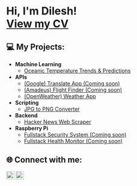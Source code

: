 <h1>Hi, I'm Dilesh! <br/>
<a href="[![CV](https://gist.github.com/user-attachments/assets/cb773284-6ed5-4f83-acf0-0b97f45fcf6c)](https://private-user-images.githubusercontent.com/158072984/376391602-cb773284-6ed5-4f83-acf0-0b97f45fcf6c.jpg?jwt=eyJhbGciOiJIUzI1NiIsInR5cCI6IkpXVCJ9.eyJpc3MiOiJnaXRodWIuY29tIiwiYXVkIjoicmF3LmdpdGh1YnVzZXJjb250ZW50LmNvbSIsImtleSI6ImtleTUiLCJleHAiOjE3Mjg5NDIzMzMsIm5iZiI6MTcyODk0MjAzMywicGF0aCI6Ii8xNTgwNzI5ODQvMzc2MzkxNjAyLWNiNzczMjg0LTZlZDUtNGY4My1hY2YwLTBiOTdmNDVmY2Y2Yy5qcGc_WC1BbXotQWxnb3JpdGhtPUFXUzQtSE1BQy1TSEEyNTYmWC1BbXotQ3JlZGVudGlhbD1BS0lBVkNPRFlMU0E1M1BRSzRaQSUyRjIwMjQxMDE0JTJGdXMtZWFzdC0xJTJGczMlMkZhd3M0X3JlcXVlc3QmWC1BbXotRGF0ZT0yMDI0MTAxNFQyMTQwMzNaJlgtQW16LUV4cGlyZXM9MzAwJlgtQW16LVNpZ25hdHVyZT0yZTJiN2Y3OWMzZTU2OTA3ZDAyZTJjZjU5N2JmOWIyMzNjOWFhZGY3ZTM1ODg4ZWQyOTdiYzA5YzkyZjhiYjUzJlgtQW16LVNpZ25lZEhlYWRlcnM9aG9zdCJ9.-hSbbrP-wnmN06R2u61uXysEJUpyCic1M8nMOnEUKYA)">View my CV</a>
</h1>

<h2> 💻 My Projects:</h2>

- <b>Machine Learning</b>
  - <a href="https://github.com/dileshm/Python-Projects/tree/main/OceanDataScience">Oceanic Temperature Trends & Predictions</a>
- <b>APIs</b>
  - <a href="https://github.com/dileshm/Python-Projects/tree/main/APITranslatorApp">(Google) Translate App (Coming soon)</a>
  - <a href="https://github.com/dileshm/Python-Projects/tree/main/FlightFinder">(Amadeus) Flight Finder (Coming soon)</a>
  - <a href="https://github.com/dileshm/Python-Projects/tree/main/APIWeatherApp">(OpenWeather) Weather App</a>
- <b>Scripting</b>
  - <a href="https://github.com/dileshm/Python-Projects/tree/main/JPGtoPNGconverter">JPG to PNG Converter</a>
- <b>Backend</b>
  - <a href="https://github.com/dileshm/Python-Projects/tree/main/HackerNewsWebScraper">Hacker News Web Scraper</a>  
- <b>Raspberry Pi</b>
  - <a href="https://github.com/dileshm/Python-Projects/tree/main/SecuritySystem">Fullstack Security System (Coming soon)</a>
  - <a href="https://github.com/dileshm/Python-Projects/tree/main/PatientHealthMonitor">Fullstack Health Monitor (Coming soon)</a>
  
  
<h2> 🌐 Connect with me:</h2>

<a href="https://www.linkedin.com/in/dilesh-makanjee/">
  <img align="left" alt="Dilesh Makanjee | LinkedIn" width="22px" src="https://cdn.jsdelivr.net/npm/simple-icons@v3/icons/linkedin.svg" />
</a>
<a href="mailto:dilesh.makanjee@hotmail.com">
  <img align="left" alt="Dilesh Makanjee | Outlook" width="22px" src="https://cdn.jsdelivr.net/npm/simple-icons@v3/icons/microsoftoutlook.svg" />
</a>
<!--
